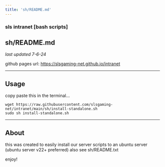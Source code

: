 ```yaml
---
title: 'sh/README.md'
---
```

### sls intranet [bash scripts]
##  sh/README.md
*last updated 7-6-24*

github pages url: https://slsgaming-net.github.io/intranet

---
## Usage
copy paste this in the terminal...
```
wget https://raw.githubusercontent.com/slsgaming-net/intranet/main/sh/install-standalone.sh
sudo sh install-standalone.sh

```
 
---
 
## About
this was created to easily install our server scripts to an ubuntu server (ubuntu server v22+ preferred)
also see sh/README.txt

enjoy!
 
 
